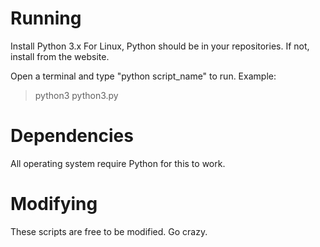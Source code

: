 # Running

Install Python 3.x For Linux, Python should be in your repositories. If not, install from the website.

Open a terminal and type "python script_name" to run. Example:

> python3 python3.py

# Dependencies

All operating system require Python for this to work. 

# Modifying

These scripts are free to be modified. Go crazy.
